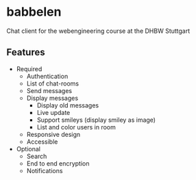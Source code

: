 # babbelen
Chat client for the webengineering course at the DHBW Stuttgart

## Features
- Required
  - Authentication
  - List of chat-rooms
  - Send messages
  - Display messages
    - Display old messages
    - Live update
    - Support smileys (display smiley as image)
    - List and color users in room
  - Responsive design
  - Accessible
- Optional
  - Search
  - End to end encryption
  - Notifications
